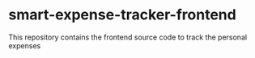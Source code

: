 # smart-expense-tracker-frontend
This repository contains the frontend source code to track the personal expenses
